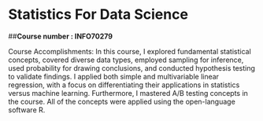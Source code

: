 # Statistics For Data Science
##**Course number : INFO70279**

Course Accomplishments:
In this course, I explored fundamental statistical concepts, covered diverse data types, employed sampling for inference, used probability for drawing conclusions, and conducted hypothesis testing to validate findings. I applied both simple and multivariable linear regression, with a focus on differentiating their applications in statistics versus machine learning. Furthermore, I mastered A/B testing concepts in the course. All of the concepts were applied using the open-language software R.
